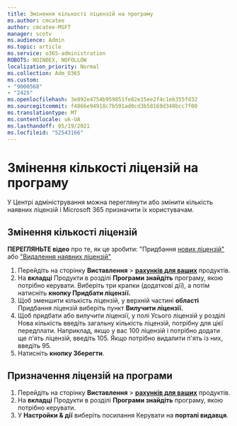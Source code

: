 ```yaml
---
title: Змінення кількості ліцензій на програму
ms.author: cmcatee
author: cmcatee-MSFT
manager: scotv
ms.audience: Admin
ms.topic: article
ms.service: o365-administration
ROBOTS: NOINDEX, NOFOLLOW
localization_priority: Normal
ms.collection: Adm_O365
ms.custom:
- "9000568"
- "2425"
ms.openlocfilehash: 3e892e4754b959851fe82e15ee2f4c1eb355fd32
ms.sourcegitcommit: f4866e94918c7b591ad0cd3b58169d340bcc7f00
ms.translationtype: MT
ms.contentlocale: uk-UA
ms.lasthandoff: 05/19/2021
ms.locfileid: "52543166"
---
```

# <a name="change-app-license-quantity"></a>Змінення кількості ліцензій на програму

У Центрі адміністрування можна переглянути або змінити кількість наявних ліцензій і Microsoft 365 призначити їх користувачам.

## <a name="to-change-license-quantity"></a>Змінення кількості ліцензій

**ПЕРЕГЛЯНЬТЕ відео** про те, як це зробити: "Придбання [нових ліцензій"](https://go.microsoft.com/fwlink/p/?linkid=2154857) або ["Видалення наявних ліцензій"](https://go.microsoft.com/fwlink/p/?linkid=2154938)

1. Перейдіть на сторінку **Виставлення**  >  **[рахунків для ваших](https://go.microsoft.com/fwlink/p/?linkid=842054)** продуктів.
2. На **вкладці** Продукти в розділі **Програми знайдіть** програму, якою потрібно керувати. Виберіть три крапки (додаткові дії), а потім натисніть **кнопку Придбати ліцензії.**
3. Щоб зменшити кількість ліцензій, у верхній частині **області** Придбання ліцензій виберіть пункт **Вилучити ліцензії.**
4. Щоб придбати або вилучити  ліцензії, у полі  Усього ліцензій у розділі Нова кількість введіть загальну кількість ліцензій, потрібну для цієї передплати. Наприклад, якщо у вас 100 ліцензій і потрібно додати ще п'ять ліцензій, введіть 105. Якщо потрібно видалити п'ять із них, введіть 95.
5. Натисніть **кнопку Зберегти**.

## <a name="to-assign-app-licenses"></a>Призначення ліцензій на програми

1. Перейдіть на сторінку **Виставлення**  >  **[рахунків для ваших](https://go.microsoft.com/fwlink/p/?linkid=842054)** продуктів.
2. На **вкладці** Продукти в розділі **Програми знайдіть** програму, якою потрібно керувати.
3. У **Настройки & дії** виберіть посилання Керувати на **порталі видавця**.